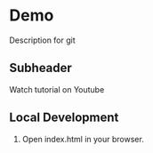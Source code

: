 # Demo

Description for git

## Subheader

Watch tutorial on Youtube

## Local Development

1. Open index.html in your browser.
